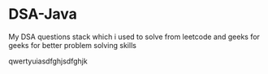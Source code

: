 # DSA-Java


My DSA questions stack which i used to solve from leetcode and geeks for geeks for better problem solving skills



qwertyuiasdfghjsdfghjk




